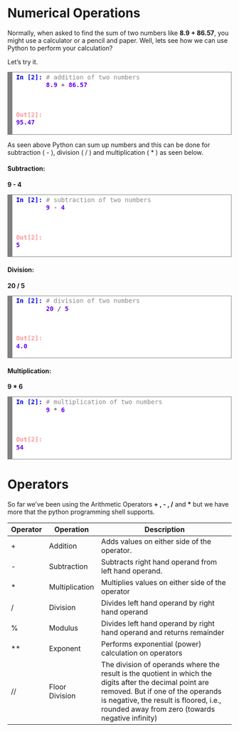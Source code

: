# Numerical Operations
Normally, when asked to find the sum of two numbers like **8.9 + 86.57**, you might use a calculator or a pencil and paper. Well, lets see how we can use Python to perform your calculation?

Let’s try it.

<!-- HTML generated using hilite.me --><div style="background: #ffffff; overflow:auto;width:auto;border:solid gray;border-width:.1em .1em .1em .8em;padding:.2em .6em;"><pre style="margin: 0; line-height: 125%"><span style="color: #0000DD; font-weight: bold">In [2]:</span> <span style="color: #888888"># addition of two numbers</span><br><span style="color: #6600EE; font-weight: bold">        8.9</span> <span style="color: #333333">+</span> <span style="color: #6600EE; font-weight: bold">86.57</span><br>
<span style="color: #fd9595; font-weight: bold">Out[2]:</span> <span style="color: #6600EE; font-weight: bold">95.47</span>
</pre></div>



As seen above Python can sum up numbers and this can be done for subtraction ( - ), division   ( / ) and multiplication ( * ) as seen below.


#### Subtraction:

**9 - 4**

<!-- HTML generated using hilite.me --><div style="background: #ffffff; overflow:auto;width:auto;border:solid gray;border-width:.1em .1em .1em .8em;padding:.2em .6em;"><pre style="margin: 0; line-height: 125%"><span style="color: #0000DD; font-weight: bold">In [2]:</span> <span style="color: #888888"># subtraction of two numbers</span><br><span style="color: #6600EE; font-weight: bold">        9</span> <span style="color: #333333">-</span> <span style="color: #6600EE; font-weight: bold">4</span><br>
<span style="color: #fd9595; font-weight: bold">Out[2]:</span> <span style="color: #6600EE; font-weight: bold">5</span>
</pre></div>


#### Division: 

**20 / 5**

<!-- HTML generated using hilite.me --><div style="background: #ffffff; overflow:auto;width:auto;border:solid gray;border-width:.1em .1em .1em .8em;padding:.2em .6em;"><pre style="margin: 0; line-height: 125%"><span style="color: #0000DD; font-weight: bold">In [2]:</span> <span style="color: #888888"># division of two numbers</span><br><span style="color: #6600EE; font-weight: bold">        20</span> <span style="color: #333333">/</span> <span style="color: #6600EE; font-weight: bold">5</span><br>
<span style="color: #fd9595; font-weight: bold">Out[2]:</span> <span style="color: #6600EE; font-weight: bold">4.0</span>
</pre></div>


#### Multiplication: 

**9 * 6**

<!-- HTML generated using hilite.me --><div style="background: #ffffff; overflow:auto;width:auto;border:solid gray;border-width:.1em .1em .1em .8em;padding:.2em .6em;"><pre style="margin: 0; line-height: 125%"><span style="color: #0000DD; font-weight: bold">In [2]:</span> <span style="color: #888888"># multiplication of two numbers</span><br><span style="color: #6600EE; font-weight: bold">        9</span> <span style="color: #333333">*</span> <span style="color: #6600EE; font-weight: bold">6</span><br>
<span style="color: #fd9595; font-weight: bold">Out[2]:</span> <span style="color: #6600EE; font-weight: bold">54</span>
</pre></div>

# Operators
So far we’ve been using the Arithmetic Operators **+ , -  , /** and **\*** but we have more that the python programming shell supports.

| Operator | Operation           | Description                                                                                                                                                                                                                                     |
|----------|----------------|-------------------------------------------------------------------------------------------------------------------------------------------------------------------------------------------------------------------------------------------------|
| +        | Addition       | Adds values on either side of the operator.                                                                                                                                                                                                     |
| -        | Subtraction    | Subtracts right hand operand from left hand operand.                                                                                                                                                                                            |
| *        | Multiplication | Multiplies values on either side of the operator                                                                                                                                                                                                |
| /        | Division       | Divides left hand operand by right hand operand                                                                                                                                                                                                 |
| %        | Modulus        | Divides left hand operand by right hand operand and returns remainder                                                                                                                                                                           |
| **       | Exponent       | Performs exponential (power) calculation on operators                                                                                                                                                                                           |
| //       | Floor Division |  The division of operands where the result is the quotient in which the digits   after the decimal point are removed. But if one of the operands is negative,   the result is floored, i.e., rounded away from zero (towards negative infinity) |

